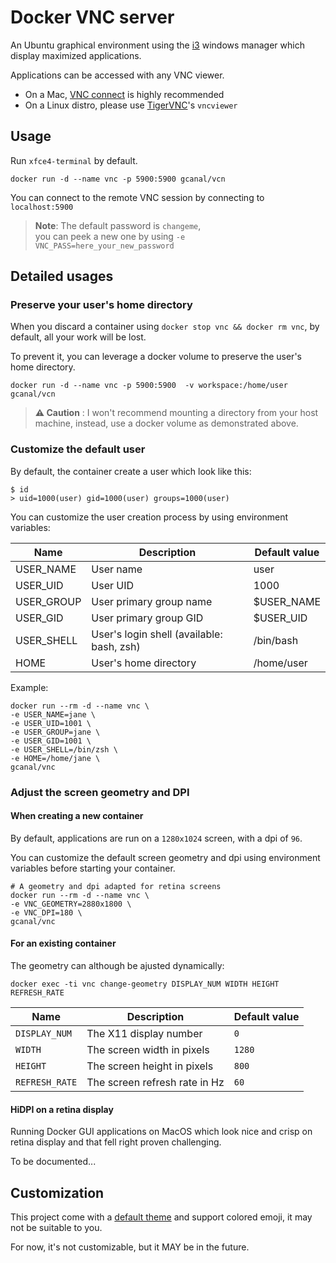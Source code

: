 # Docker VNC server 

An Ubuntu graphical environment using the [i3](https://i3wm.org/) windows manager 
which display maximized applications.

Applications can be accessed with any VNC viewer.

- On a Mac, [VNC connect](https://www.realvnc.com/en/connect/download/viewer/) is highly recommended
- On a Linux distro, please use [TigerVNC](https://tigervnc.org/)'s `vncviewer`

## Usage

Run `xfce4-terminal` by default.

`docker run -d --name vnc -p 5900:5900 gcanal/vcn`  

You can connect to the remote VNC session by connecting to `localhost:5900`

> **Note**: The default password is `changeme`,  
> you can peek a new one by using `-e VNC_PASS=here_your_new_password`

## Detailed usages

### Preserve your user's home directory

When you discard a container using `docker stop vnc && docker rm vnc`, 
by default, all your work will be lost.

To prevent it, you can leverage a docker volume to preserve the user's home directory.

`docker run -d --name vnc -p 5900:5900  -v workspace:/home/user gcanal/vcn`  

> **⚠ Caution** : I won't recommend mounting a directory from your host machine,
> instead, use a docker volume  as demonstrated above.

### Customize the default user

By default, the container create a user which look like this:

```shell
$ id
> uid=1000(user) gid=1000(user) groups=1000(user)
```

You can customize the user creation process by using environment variables:

|    Name    |                Description                | Default value |
|------------|-------------------------------------------|---------------|
| USER_NAME  | User name                                 | user          |
| USER_UID   | User UID                                  | 1000          |
| USER_GROUP | User primary group name                   | $USER_NAME    |
| USER_GID   | User primary group GID                    | $USER_UID     |
| USER_SHELL | User's login shell (available: bash, zsh) | /bin/bash     |
| HOME       | User's home directory                     | /home/user    |

Example:

```shell
docker run --rm -d --name vnc \
-e USER_NAME=jane \
-e USER_UID=1001 \
-e USER_GROUP=jane \
-e USER_GID=1001 \
-e USER_SHELL=/bin/zsh \
-e HOME=/home/jane \
gcanal/vnc
```

### Adjust the screen geometry and DPI

#### When creating a new container

By default, applications are run on a `1280x1024` screen, with a dpi of `96`.

You can customize the default screen geometry and dpi 
using environment variables before starting your container.

```shell
# A geometry and dpi adapted for retina screens
docker run --rm -d --name vnc \
-e VNC_GEOMETRY=2880x1800 \
-e VNC_DPI=180 \
gcanal/vnc
```

#### For an existing container

The geometry can although be ajusted dynamically:

`docker exec -ti vnc change-geometry DISPLAY_NUM WIDTH HEIGHT REFRESH_RATE`

|      Name      |          Description          | Default value |
|----------------|-------------------------------|---------------|
| `DISPLAY_NUM`  | The X11 display number        | `0`           |
| `WIDTH`        | The screen width in pixels    | `1280`        |
| `HEIGHT`       | The screen height in pixels   | `800`         |
| `REFRESH_RATE` | The screen refresh rate in Hz | `60`          |

#### HiDPI on a retina display

Running Docker GUI applications on MacOS which look nice and crisp on retina display and that fell right proven challenging.

To be documented...

## Customization

This project come with a [default theme](https://github.com/nana-4/materia-theme) and support colored emoji, it may not be suitable to you.

For now, it's not customizable, but it MAY be in the future.

